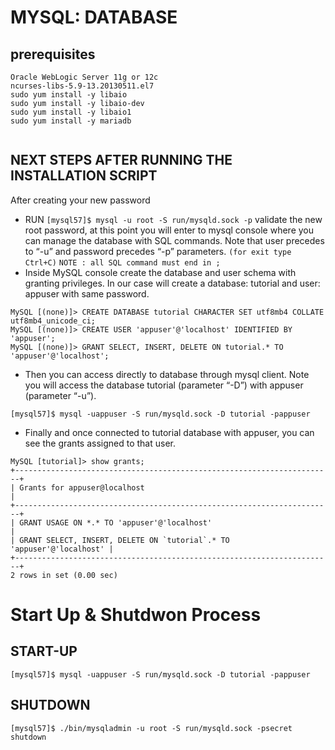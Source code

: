 # MYSQL: DATABASE

## prerequisites
```
Oracle WebLogic Server 11g or 12c
ncurses-libs-5.9-13.20130511.el7
sudo yum install -y libaio
sudo yum install -y libaio-dev
sudo yum install -y libaio1
sudo yum install -y mariadb


```
## NEXT STEPS AFTER RUNNING THE INSTALLATION SCRIPT
After creating your new password

* RUN  ```[mysql57]$ mysql -u root -S run/mysqld.sock -p```  validate the new root password, at this point you will enter to mysql console where you can manage the database with SQL commands. Note that user precedes to “-u” and password precedes “-p” parameters.
                                        ```(for exit type Ctrl+C)```
                                   ```NOTE : all SQL command must end in ;```
* Inside MySQL console create the database and user schema with granting privileges. In our case will create a database: tutorial and user: appuser with same password.
```
MySQL [(none)]> CREATE DATABASE tutorial CHARACTER SET utf8mb4 COLLATE utf8mb4_unicode_ci;
MySQL [(none)]> CREATE USER 'appuser'@'localhost' IDENTIFIED BY 'appuser';
MySQL [(none)]> GRANT SELECT, INSERT, DELETE ON tutorial.* TO 'appuser'@'localhost';
```

* Then you can access directly to database through mysql client. Note you will access the database tutorial (parameter “-D”) with  appuser (parameter “-u”).
```
[mysql57]$ mysql -uappuser -S run/mysqld.sock -D tutorial -pappuser
```

* Finally and once connected to tutorial database with appuser, you can see the grants assigned to that user.
```
MySQL [tutorial]> show grants;
+-----------------------------------------------------------------------+
| Grants for appuser@localhost                                          |
+-----------------------------------------------------------------------+
| GRANT USAGE ON *.* TO 'appuser'@'localhost'                           |
| GRANT SELECT, INSERT, DELETE ON `tutorial`.* TO 'appuser'@'localhost' |
+-----------------------------------------------------------------------+
2 rows in set (0.00 sec)
```

# Start Up & Shutdwon Process

## START-UP
``` 
[mysql57]$ mysql -uappuser -S run/mysqld.sock -D tutorial -pappuser
```

## SHUTDOWN
```
[mysql57]$ ./bin/mysqladmin -u root -S run/mysqld.sock -psecret shutdown
```
